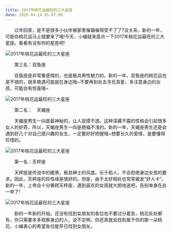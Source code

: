 ```yaml
---
title: 2017年桃花运最旺的三大星座
date: 2020-04-14 05:07:00
---
```




　　过年回家，是不是很多小伙伴被家里催婚催得受不了了?没关系，新的一年，可能你桃花运马上就要来了哦!今天，小编就来盘点一下2017年桃花运最旺的三大星座。看看有没有你的星座吧!

![2017年桃花运最旺的三大星座](/img/4a17d4da3fb1306ce809afb2232cde6c.jpg)

　　第三名：双鱼座

　　双鱼座是非常重感情的，也是极具男性魅力的。新的一年，双鱼座的桃花运也是不错的，很多艳遇可能就在身边哦~不要再到处去寻觅真爱，多注意身边的女孩，可能会有惊喜哦~

![2017年桃花运最旺的三大星座](/img/8594c08e21f40fc1af9bbdbf0bab1426.jpg)

　　第二名：　天蝎座

　　天蝎座男生一向是最神秘的，让人捉摸不透。这种深藏不露的性格会引起很多女人的好奇，所以，天蝎座男生一向是艳福不浅的。新的一年，天蝎座男生还是会遇到好几个对自己感兴趣的女生，一定要好好把握哦~想要长久的爱情，是要懂得珍惜的。

![2017年桃花运最旺的三大星座](/img/47742959beb4366b3c67e237d657fca3.jpg)

　　第一名：天枰座

　　天枰座是传说中的暖男，极具绅士的风度。乐于助人，不会拒绝身边女孩的要求。因此，天枰座的异性缘是很好的。但是，由于太好相处也常常被发“好人卡”。新的一年，上帝会十分眷顾天枰座，遇到喜欢的女孩就大胆地追吧，告别单身在此一举了!

![2017年桃花运最旺的三大星座](/img/722181b4d4d048b5f19ec3f909ef64d1.jpg)

　　新的一年新的开始。还没有找到女朋友的各位也不要过分着急，桃花处处都有，你只需要多多观察身边的人，说不定啊，你还真就会找到属于你的那一朵桃花。小编衷心的希望各位能早日找到女朋友。